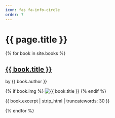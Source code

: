 ```yaml
---
icon: fas fa-info-circle
order: 7
---
```

<h1>{{ page.title }}</h1>

<div class="bookshelf">
  {% for book in site.books %}
  <div class="book-item">
    <h2><a href="{{ book.url | relative_url }}">{{ book.title }}</a></h2>
    <p>by {{ book.author }}</p>
    {% if book.img %}
      <img src="{{ book.img | relative_url }}" alt="{{ book.title }}">
    {% endif %}
    <p>{{ book.excerpt | strip_html | truncatewords: 30 }}</p>
  </div>
  {% endfor %}
</div>
